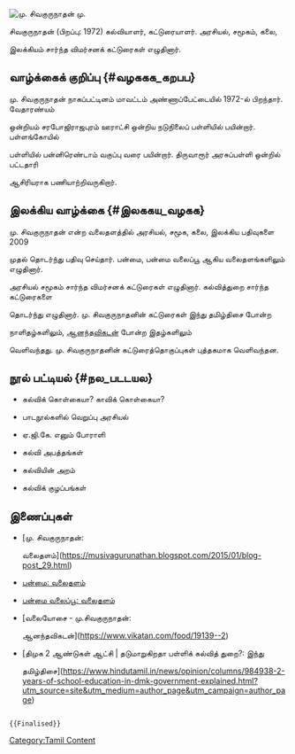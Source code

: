 ![மு. சிவகுருநாதன்](மு._சிவகுருநாதன்.jpg "மு. சிவகுருநாதன்") மு.
சிவகுருநாதன் (பிறப்பு: 1972) கல்வியாளர், கட்டுரையாளர். அரசியல், சமூகம், கலை,
இலக்கியம் சார்ந்த விமர்சனக் கட்டுரைகள் எழுதினார்.

## வாழ்க்கைக் குறிப்பு {#வழககக_கறபப}

மு. சிவகுருநாதன் நாகப்பட்டினம் மாவட்டம் அண்ணாப்பேட்டையில் 1972-ல் பிறந்தார். வேதாரண்யம்
ஒன்றியம் சரபோஜிராஜபுரம் ஊராட்சி ஒன்றிய நடுநிலைப் பள்ளியில் பயின்றார். பள்ளங்கோயில்
பள்ளியில் பன்னிரெண்டாம் வகுப்பு வரை பயின்றார். திருவாரூர் அரசுப்பள்ளி ஒன்றில் பட்டதாரி
ஆசிரியராக பணியாற்றிவருகிறார்.

## இலக்கிய வாழ்க்கை {#இலககய_வழகக}

மு. சிவகுருநாதன் என்ற வலைதளத்தில் அரசியல், சமூக, கலை, இலக்கிய பதிவுகளை 2009
முதல் தொடர்ந்து பதிவு செய்தார். பன்மை, பன்மை வலைப்பூ ஆகிய வலைதளங்களிலும் எழுதினார்.
அரசியல் சமூகம் சார்ந்த விமர்சனக் கட்டுரைகள் எழுதினார். கல்வித்துறை சார்ந்த கட்டுரைகளை
தொடர்ந்து எழுதினார். மு. சிவகுருநாதனின் கட்டுரைகள் இந்து தமிழ்திசை போன்ற
நாளிதழ்களிலும், [ஆனந்தவிகடன்](ஆனந்த_விகடன் "wikilink") போன்ற இதழ்களிலும்
வெளிவந்தது. மு. சிவகுருநாதனின் கட்டுரைத்தொகுப்புகள் புத்தகமாக வெளிவந்தன.

## நூல் பட்டியல் {#நல_படடயல}

-   கல்விக் கொள்கையா? காவிக் கொள்கையா?
-   பாடநூல்களில் வெறுப்பு அரசியல்
-   ஏ.ஜி.கே. எனும் போராளி
-   கல்வி அபத்தங்கள்
-   கல்வியின் அறம்
-   கல்விக் குழப்பங்கள்

## இணைப்புகள்

-   [மு. சிவகுருநாதன்:
    வலைதளம்](https://musivagurunathan.blogspot.com/2015/01/blog-post_29.html)
-   [பன்மை: வலைதளம்](http://panmai.in/)
-   [பன்மை வலைப்பூ: வலைதளம்](https://panmai2010.wordpress.com/)
-   [வலையோசை - மு.சிவகுருநாதன்:
    ஆனந்தவிகடன்](https://www.vikatan.com/food/19139--2)
-   [திமுக 2 ஆண்டுகள் ஆட்சி \| தடுமாறுகிறதா பள்ளிக் கல்வித் துறை?: இந்து
    தமிழ்திசை](https://www.hindutamil.in/news/opinion/columns/984938-2-years-of-school-education-in-dmk-government-explained.html?utm_source=site&utm_medium=author_page&utm_campaign=author_page)

```{=mediawiki}
{{Finalised}}
```
[Category:Tamil Content](Category:Tamil_Content "wikilink")
